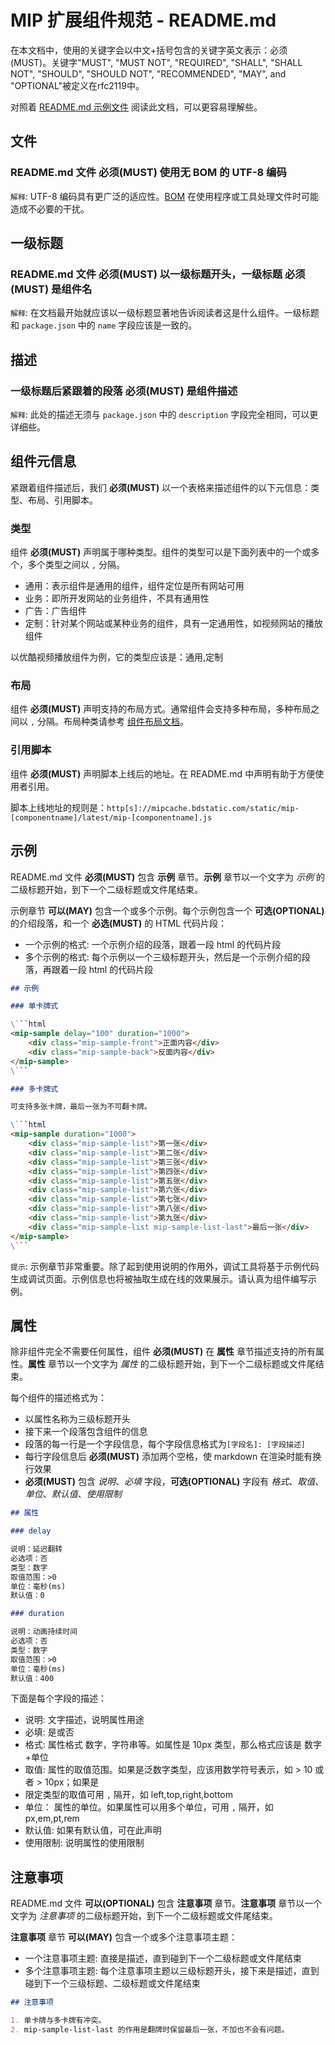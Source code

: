 MIP 扩展组件规范 - README.md
==============

在本文档中，使用的关键字会以中文+括号包含的关键字英文表示：必须(MUST)。关键字"MUST", "MUST NOT", "REQUIRED", "SHALL", "SHALL NOT", "SHOULD", "SHOULD NOT", "RECOMMENDED", "MAY", and "OPTIONAL"被定义在rfc2119中。

对照着 [README.md 示例文件](https://raw.githubusercontent.com/mipengine/mip-extensions/master/mip-sample/README.md) 阅读此文档，可以更容易理解些。

文件
----

### README.md 文件 **必须(MUST)** 使用无 BOM 的 UTF-8 编码

`解释`: UTF-8 编码具有更广泛的适应性。[BOM](https://en.wikipedia.org/wiki/Byte_order_mark) 在使用程序或工具处理文件时可能造成不必要的干扰。


一级标题
----

### README.md 文件 **必须(MUST)** 以一级标题开头，一级标题 **必须(MUST)** 是组件名

`解释`: 在文档最开始就应该以一级标题显著地告诉阅读者这是什么组件。一级标题和 `package.json` 中的 `name` 字段应该是一致的。



描述
----

### 一级标题后紧跟着的段落 **必须(MUST)** 是组件描述

`解释`: 此处的描述无须与 `package.json` 中的 `description` 字段完全相同，可以更详细些。


组件元信息
----

紧跟着组件描述后，我们 **必须(MUST)** 以一个表格来描述组件的以下元信息：类型、布局、引用脚本。


### 类型

组件 **必须(MUST)** 声明属于哪种类型。组件的类型可以是下面列表中的一个或多个，多个类型之间以 `,` 分隔。

- 通用：表示组件是通用的组件，组件定位是所有网站可用
- 业务：即所开发网站的业务组件，不具有通用性 
- 广告：广告组件
- 定制：针对某个网站或某种业务的组件，具有一定通用性，如视频网站的播放组件

以优酷视频播放组件为例，它的类型应该是：通用,定制


### 布局

组件 **必须(MUST)** 声明支持的布局方式。通常组件会支持多种布局，多种布局之间以 `,` 分隔。布局种类请参考 [组件布局文档](https://www.mipengine.org/doc/4-widget/1-widgetlayout.html)。


### 引用脚本

组件 **必须(MUST)** 声明脚本上线后的地址。在 README.md 中声明有助于方便使用者引用。

脚本上线地址的规则是：`http[s]://mipcache.bdstatic.com/static/mip-[componentname]/latest/mip-[componentname].js`


示例
----

README.md 文件 **必须(MUST)** 包含 **示例** 章节。**示例** 章节以一个文字为 *示例* 的二级标题开始，到下一个二级标题或文件尾结束。

示例章节 **可以(MAY)** 包含一个或多个示例。每个示例包含一个 **可选(OPTIONAL)** 的介绍段落，和一个 **必选(MUST)** 的 HTML 代码片段：

- 一个示例的格式: 一个示例介绍的段落，跟着一段 html 的代码片段
- 多个示例的格式: 每个示例以一个三级标题开头，然后是一个示例介绍的段落，再跟着一段 html 的代码片段

```markdown
## 示例

### 单卡牌式

\```html
<mip-sample delay="100" duration="1000">
    <div class="mip-sample-front">正面内容</div>
    <div class="mip-sample-back">反面内容</div>
</mip-sample>
\```

### 多卡牌式

可支持多张卡牌，最后一张为不可翻卡牌。

\```html
<mip-sample duration="1000">
    <div class="mip-sample-list">第一张</div>
    <div class="mip-sample-list">第二张</div>
    <div class="mip-sample-list">第三张</div>
    <div class="mip-sample-list">第四张</div>
    <div class="mip-sample-list">第五张</div>
    <div class="mip-sample-list">第六张</div>
    <div class="mip-sample-list">第七张</div>
    <div class="mip-sample-list">第八张</div>
    <div class="mip-sample-list">第九张</div>
    <div class="mip-sample-list mip-sample-list-last">最后一张</div>
</mip-sample>
\```
```

`提示`: 示例章节非常重要。除了起到使用说明的作用外，调试工具将基于示例代码生成调试页面。示例信息也将被抽取生成在线的效果展示。请认真为组件编写示例。


属性
----

除非组件完全不需要任何属性，组件 **必须(MUST)** 在 **属性** 章节描述支持的所有属性。**属性** 章节以一个文字为 *属性* 的二级标题开始，到下一个二级标题或文件尾结束。

每个组件的描述格式为：

- 以属性名称为三级标题开头
- 接下来一个段落包含组件的信息
- 段落的每一行是一个字段信息，每个字段信息格式为`[字段名]: [字段描述]`
- 每行字段信息后 **必须(MUST)** 添加两个空格，使 markdown 在渲染时能有换行效果
- **必须(MUST)** 包含 *说明*、*必填* 字段，**可选(OPTIONAL)** 字段有 *格式*、*取值*、*单位*、*默认值*、*使用限制*

```markdown
## 属性

### delay

说明：延迟翻转  
必选项：否  
类型：数字  
取值范围：>0  
单位：毫秒(ms)  
默认值：0  

### duration

说明：动画持续时间  
必选项：否  
类型：数字  
取值范围：>0  
单位：毫秒(ms)  
默认值：400  
```

下面是每个字段的描述：

- 说明: 文字描述，说明属性用途
- 必填: 是或否
- 格式: 属性格式 数字，字符串等。如属性是 10px 类型，那么格式应该是 数字+单位
- 取值: 属性的取值范围。如果是泛数字类型，应该用数学符号表示，如 > 10 或者 > 10px；如果是
- 限定类型的取值可用 `,` 隔开，如 left,top,right,bottom
- 单位： 属性的单位。如果属性可以用多个单位，可用 `,` 隔开，如 px,em,pt,rem
- 默认值: 如果有默认值，可在此声明
- 使用限制: 说明属性的使用限制

注意事项
------

README.md 文件 **可以(OPTIONAL)** 包含 **注意事项** 章节。**注意事项** 章节以一个文字为 *注意事项* 的二级标题开始，到下一个二级标题或文件尾结束。

**注意事项** 章节 **可以(MAY)** 包含一个或多个注意事项主题：

- 一个注意事项主题: 直接是描述，直到碰到下一个二级标题或文件尾结束
- 多个注意事项主题: 每个注意事项主题以三级标题开头，接下来是描述，直到碰到下一个三级标题、二级标题或文件尾结束

```markdown
## 注意事项

1. 单卡牌与多卡牌有冲突。
2. mip-sample-list-last 的作用是翻牌时保留最后一张，不加也不会有问题。
```
